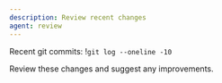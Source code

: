 ```yaml
---
description: Review recent changes
agent: review
---
```


Recent git commits:
!`git log --oneline -10`

Review these changes and suggest any improvements.
